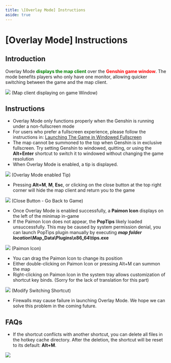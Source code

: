 ```yaml
---
title: \[Overlay Mode] Instructions
aside: true
---
```


# [Overlay Mode] Instructions

## Introduction

Overlay Mode <span style="color: green"><b>displays the map client</b></span> over the <span style="color: red"><b>Genshin game window</b></span>. The mode benefits players who only have one monitor, allowing quicker switching between the game and the map client.

![](./imgs/en/manual/overlay-mode/1.png)
(Map client displaying on game Window)

## Instructions

- Overlay Mode only functions properly when the Genshin is running under a non-fullscreen mode
- For users who prefer a fullscreen experience, please follow the instructions in: [Launching The Game in Windowed Fullscreen](./Fullscreen-Windowed/Launching.md)
- The map cannot be summoned to the top when Genshin is in exclusive fullscreen. Try setting Genshin to windowed, quitting, or using the **Alt+Enter** shortcut to switch it to windowed without changing the game resolution
- When Overlay Mode is enabled, a tip is displayed.

![](./imgs/en/manual/overlay-mode/2.png)
(Overlay Mode enabled Tip)

- Pressing **Alt+M**, **M**, **Esc**, or clicking on the close button at the top right corner will hide the map client and return you to the game

![](./imgs/en/manual/overlay-mode/3.png)
(Close Button - Go Back to Game)

- Once Overlay Mode is enabled successfully, a **Paimon Icon** displays on the left of the minimap in-game
- If the Paimon Icon does not appear, the **PopTips** likely loaded unsuccessfully. This may be caused by system permission denial, you can launch PopTips plugin manually by executing **_map folder location_\Map_Data\Plugins\x86_64\tips.exe**

![](./imgs/en/manual/overlay-mode/4.png)
(Paimon Icon)

- You can drag the Paimon Icon to change its position
- Either double-clicking on Paimon Icon or pressing Alt+M can summon the map
- Right-clicking on Paimon Icon in the system tray allows customization of shortcut key binds. (Sorry for the lack of translation for this part)

![](./imgs/en/manual/overlay-mode/5.png)
(Modify Switching Shortcut)

- Firewalls may cause failure in launching Overlay Mode. We hope we can solve this problem in the coming future.

## FAQs

- If the shortcut conflicts with another shortcut, you can delete all files in the hotkey cache directory. After the deletion, the shortcut will be reset to its default: **Alt+M**.

![](./imgs/en/manual/overlay-mode/6.png)

